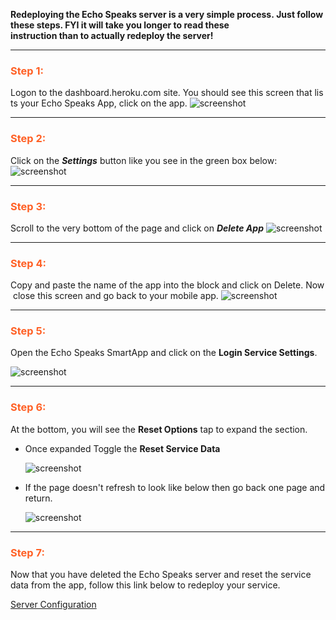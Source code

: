 
**Redeploying the Echo Speaks server is a very simple process. Just follow these steps.
**FYI** it will take you longer to read these instruction than to actually redeploy the server!**

---
### <h3 style="color: #FF6025;">Step 1:</h3>
Logon to the dashboard.heroku.com site. You should see this screen that lists your Echo Speaks App, click on the app.
  ![screenshot](https://tonesto7.github.io/echo-speaks-docs/static/img/TS-1.JPG)

---
### <h3 style="color: #FF6025;">Step 2:</h3>
Click on the ***Settings*** button like you see in the green box below:
![screenshot](https://tonesto7.github.io/echo-speaks-docs/static/img/TS-2.JPG)

---
### <h3 style="color: #FF6025;">Step 3:</h3>
Scroll to the very bottom of the page and click on ***Delete App***
![screenshot](https://tonesto7.github.io/echo-speaks-docs/static/img/TS-3.JPG)

---
### <h3 style="color: #FF6025;">Step 4:</h3>
Copy and paste the name of the app into the block and click on Delete. Now close this screen and go back to your mobile app.
![screenshot](https://tonesto7.github.io/echo-speaks-docs/static/img/TS-4.JPG)

---
### <h3 style="color: #FF6025;">Step 5:</h3>
Open the Echo Speaks SmartApp and click on the **Login Service Settings**.

![screenshot](https://tonesto7.github.io/echo-speaks-docs/static/img/TS-5.png)

---
### <h3 style="color: #FF6025;">Step 6:</h3>
At the bottom, you will see the **Reset Options** tap to expand the section.

* Once expanded Toggle the **Reset Service Data**

  ![screenshot](https://tonesto7.github.io/echo-speaks-docs/static/img/TS-6.png)

* If the page doesn't refresh to look like below then go back one page and return.

  ![screenshot](https://tonesto7.github.io/echo-speaks-docs/static/img/serverConfigST-1.png)

---
### <h3 style="color: #FF6025;">Step 7:</h3>
Now that you have deleted the Echo Speaks server and reset the service data from the app, follow this link below to redeploy your service.

[Server Configuration](https://tonesto7.github.io/echo-speaks-docs/#/docs/installation/configuration/serverConfig)
